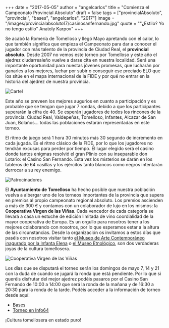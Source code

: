 +++
date = "2017-05-05"
author = "angelcarlos"
title = "Comienza el Campeonato Provincial Absoluto"
draft = false
tags = ["provincialAbsoluto", "provincial", "bases", "angelcarlos", "2017"]
image = "/images/provincialabsoluto17/casinosanfernando.jpg"
quote = "\"¿Estilo? Yo no tengo estilo\" Anatoly Karpov"
+++

Se acabó la Romería de Tomelloso y llegó Mayo apretando con el calor, lo que también significa que empieza el Campeonato para dar a conocer el jugador con más talento de la provincia de Ciudad Real, el __provincial absoluto__. Desde 2007 no vemos este torneo por Tomelloso y este año el ajedrez ciudarrealeño vuelve a darse cita en nuestra localidad. Será una importante oportunidad para nuestas jóvenes promesas, que lucharán por ganarles a los mejores, luchar por subir o conseguir ese preciado ELO que los sitúe en el mapa internacional de la FIDE y por qué no entrar en la historia del ajedrez de nuestra provincia.

![Cartel](/images/provincialabsoluto17/abs.png)

Este año se preveen los mejores augurios en cuanto a participación y es probable que se tengan que jugar 7 rondas, debido a que los participantes superarán la cifra de 40. Se esperán jugadores de todos los rincones de la provincia: Ciudad Real, Valdepeñas, Tomelloso, Infantes, Alcazar de San Juan, Bolaños... todas las poblaciones estarán representadas en este torneo.

El ritmo de juego será 1 hora 30 minutos más 30 segundo de incremento en cada jugada. Es el ritmo clásico de la FIDE, por lo que los jugadores no tendrán excusas para perder por tiempo. El lugar elegido será el casino donde tantos enigmas resolvió el gran Plinio con su inseparable don Lotario: el Casino San Fernando. Esta vez los misterios se darán en los tableros de 64 casillas y los ejércitos tanto blancos como negros intentarán derrocar a su rey enemigo.

![Patrocinadores](/images/provincialabsoluto17/sponsors.jpg)

El __Ayuntamiento de Tomelloso__ ha hecho posible que nuestra población vuelva a albergar uno de los torneos importantes de la provincia que supera en premios al propio campeonato regional absoluto. Los premios ascienden a más de 300 € y contamos con un colaborador de lujo en los mismos: la __Cooperativa Virgen de las Viñas__. Cada vencedor de cada categoría se llevará a casa un estuche de edición limitada de vino coordialidad de la mayor cooperativa de Europa. Es un orgullo para nosotros tener a los mejores colaborando con nosotros, por lo que esperamos estar a la altura de las circunstancias. Desde la organización os invitamos a estos días que paséis con nosotros visitar tanto [el Museo de Arte Contemporáneo inagurado por la Infanta Elena](http://vinostomillar.es/museo-de-arte-contemporaneo-infanta-elena/) o [el Museo Etnológico](http://vinostomillar.es/la-zona-de-produccion-2/), son dos verdaderas joyas de la cultura tomellosera.

![Cooperativa Virgen de las Viñas](/images/provincialabsoluto17/cooperativavirgendelasvinas.jpg)

Los días que se disputará el torneo serán los domingos de mayo 7, 14 y 21 con la duda de cuando se jugará la ronda que está pendiente. Por lo que si queréis disfrutar del mejor ajedrez podéis pasaros por el Casino San Fernando de 10:00 a 14:00 que será la ronda de la mañana y de 16:30 a 20:30 para la ronda de la tarde. Podéis acceder a la información de torneo desde aquí:

* [Bases](https://drive.google.com/file/d/0B5q_pAGGq_2oVU1WTndDSTY5Z3c/view?usp=sharing)
* [Torneo en Info64](https://info64.org/individual-absoluto-ciudad-real-2017)

¡Cultura tomellosera en estado puro! 
